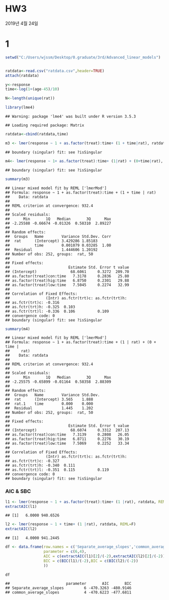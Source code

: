 HW3
================
2019년 4월 24일

1
=

``` r
setwd("C:/Users/wjssm/Desktop/0.graduate/3rd/Advanced_linear_models")


ratdata<-read.csv("ratdata.csv",header=TRUE)
attach(ratdata)

y<-response
time<-log(1+(age-45)/10)

N<-length(unique(rat))
```

``` r
library(lme4)
```

    ## Warning: package 'lme4' was built under R version 3.5.3

    ## Loading required package: Matrix

``` r
ratdata<-cbind(ratdata,time)

m3 <- lmer(response ~ 1 + as.factor(treat):time+ (1 + time|rat), ratdata, REML=TRUE)
```

    ## boundary (singular) fit: see ?isSingular

``` r
m4<- lmer(response ~ 1+ as.factor(treat):time+ (1|rat) + (0+time|rat), ratdata, REML=TRUE)
```

    ## boundary (singular) fit: see ?isSingular

``` r
summary(m3)
```

    ## Linear mixed model fit by REML ['lmerMod']
    ## Formula: response ~ 1 + as.factor(treat):time + (1 + time | rat)
    ##    Data: ratdata
    ## 
    ## REML criterion at convergence: 932.4
    ## 
    ## Scaled residuals: 
    ##      Min       1Q   Median       3Q      Max 
    ## -2.25588 -0.66674 -0.01326  0.58310  2.89227 
    ## 
    ## Random effects:
    ##  Groups   Name        Variance Std.Dev. Corr
    ##  rat      (Intercept) 3.429286 1.85183      
    ##           time        0.001079 0.03285  1.00
    ##  Residual             1.444606 1.20192      
    ## Number of obs: 252, groups:  rat, 50
    ## 
    ## Fixed effects:
    ##                          Estimate Std. Error t value
    ## (Intercept)               68.6061     0.3272  209.70
    ## as.factor(treat)con:time   7.3178     0.2836   25.80
    ## as.factor(treat)hig:time   6.8750     0.2301   29.88
    ## as.factor(treat)low:time   7.5045     0.2274   32.99
    ## 
    ## Correlation of Fixed Effects:
    ##                (Intr) as.fctr(trt)c: as.fctr(trt)h:
    ## as.fctr(trt)c: -0.316                              
    ## as.fctr(trt)h: -0.325  0.103                       
    ## as.fctr(trt)l: -0.336  0.106          0.109        
    ## convergence code: 0
    ## boundary (singular) fit: see ?isSingular

``` r
summary(m4)
```

    ## Linear mixed model fit by REML ['lmerMod']
    ## Formula: response ~ 1 + as.factor(treat):time + (1 | rat) + (0 + time |  
    ##     rat)
    ##    Data: ratdata
    ## 
    ## REML criterion at convergence: 932.4
    ## 
    ## Scaled residuals: 
    ##      Min       1Q   Median       3Q      Max 
    ## -2.25575 -0.65899 -0.01164  0.58358  2.88309 
    ## 
    ## Random effects:
    ##  Groups   Name        Variance Std.Dev.
    ##  rat      (Intercept) 3.565    1.888   
    ##  rat.1    time        0.000    0.000   
    ##  Residual             1.445    1.202   
    ## Number of obs: 252, groups:  rat, 50
    ## 
    ## Fixed effects:
    ##                          Estimate Std. Error t value
    ## (Intercept)               68.6074     0.3312  207.13
    ## as.factor(treat)con:time   7.3139     0.2808   26.05
    ## as.factor(treat)hig:time   6.8711     0.2276   30.19
    ## as.factor(treat)low:time   7.5069     0.2252   33.34
    ## 
    ## Correlation of Fixed Effects:
    ##                (Intr) as.fctr(trt)c: as.fctr(trt)h:
    ## as.fctr(trt)c: -0.327                              
    ## as.fctr(trt)h: -0.340  0.111                       
    ## as.fctr(trt)l: -0.351  0.115          0.119        
    ## convergence code: 0
    ## boundary (singular) fit: see ?isSingular

### AIC & SBC

``` r
l1 <- lmer(response ~ 1 + as.factor(treat):time+ (1 |rat), ratdata, REML=F)
extractAIC(l1)
```

    ## [1]   6.0000 940.6526

``` r
l2 <- lmer(response ~ 1 + time+ (1 |rat), ratdata, REML=F)
extractAIC(l2)
```

    ## [1]   4.0000 941.2445

``` r
df <- data.frame(row.names = c('Separate_average_slopes','common_average_slopes'),
                 parameter = c(6,4),
                 AIC = c(extractAIC(l1)[2]/(-2),extractAIC(l2)[2]/(-2)),
                 BIC = c(BIC(l1)/(-2),BIC = c(BIC(l2)/(-2))
                 ))

df
```

    ##                         parameter       AIC       BIC
    ## Separate_average_slopes         6 -470.3263 -480.9146
    ## common_average_slopes           4 -470.6223 -477.6811
